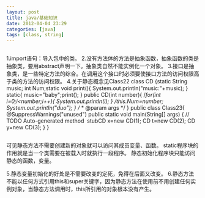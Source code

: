 ```yaml
---
layout: post
title: java/基础知识
date: 2012-04-04 23:29
categories: [java]
tags: [class, string]
---
```



```java

```
1.import语句：导入包中的类。
2.没有方法体的方法是抽象函数，抽象函数的类是抽象类，要用abstract声明一下。抽象类自然不能实例化一个对象。
3.接口是抽象类，是一些特定方法的综合。在调用这个接口时必须要使接口方法的访问权限高于类的方法的访问权限。
4.关于静态概念见Class22
class CD {static String music;
int Num;static void print(){
System.out.println("music:"+music);
}
static{
music="baby";print();
}
public CD(int number){
/*for(int i=0;i<number;i++){
System.out.println(i);
}
*/this.Num=number;
System.out.println("duo");
}
/** * @param args */
}
public class Class23{
@SuppressWarnings("unused")
public static void main(String[] args) {
// TODO Auto-generated method 
stubCD x=new CD(1);
CD t=new CD(2);
CD y=new CD(3);
}
}


```java

```
可见静态方法不需要创建新的对象就可以访问其成员变量、函数。
static程序块的作用就是当一个类需要在被载入时就执行一段程序。
静态初始化程序块只能访问静态的函数，变量。

5.静态变量初始化的好处是不需要改变的定死，免得在后面又改变。
6.静态方法不能以任何方式引用this和super关键字，因为静态方法在使用前不用创建任何实例对象，当静态方法调用时，this所引用的对象根本没有产生。

































